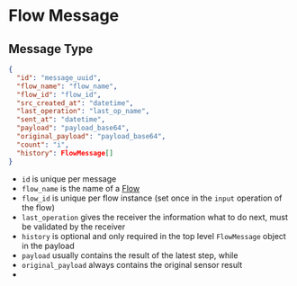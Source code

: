 # Flow Message

## Message Type

```json
{
  "id": "message_uuid",
  "flow_name": "flow_name",
  "flow_id": "flow_id",
  "src_created_at": "datetime",
  "last_operation": "last_op_name",
  "sent_at": "datetime",
  "payload": "payload_base64",
  "original_payload": "payload_base64",
  "count": "i",
  "history": FlowMessage[]
}
```

- `id` is unique per message
- `flow_name` is the name of a [Flow](./Flows.md)
- `flow_id` is unique per flow instance (set once in the `input` operation of the flow)
- `last_operation` gives the receiver the information what to do next, must be validated by the receiver
- `history` is optional and only required in the top level `FlowMessage` object in the payload
- `payload` usually contains the result of the latest step, while 
- `original_payload` always contains the original sensor result
- 
